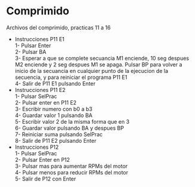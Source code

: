 # Comprimido  
Archivos del comprimido, practicas 11 a  16  
* Instrucciones P11 E1  
  1- Pulsar Enter  
  2- Pulsar BA  
  3- Esperar a que se complete secuancia M1 enciende, 10 seg despues M2 enciende y 2 seg despues M1 se apaga. Pulsar BP para volver a inicio de la secuancia en cualquier punto de la ejecucion de la secuencia, y para reiniciar el programa P11 E1  
  4- Salir de P11 E1 pulsando Enter  
* Instrucciones P11 E2  
  1- Pulsar SelPrac  
  2- Pulsar enter en P11 E2  
  3- Escribir numero con b0 a b3  
  4- Guardar valor 1 pulsando BA  
  5- Escribir valor 2 de la misma forma que en 3  
  6- Guardar valor pulsando BA y despues BP  
  7- Reiniciar suma pulsando SelPrac  
  8- Salir de P11 E2 pulsando Enter  
* Instrucciones P12  
  1- Pulsar SelPrac  
  2- Pulsar Enter en P12  
  3- Pulsar mas para aumentar RPMs del motor  
  4- Pulsar menos para reducir RPMs del motor  
  5- Salir de P12 con Enter  
